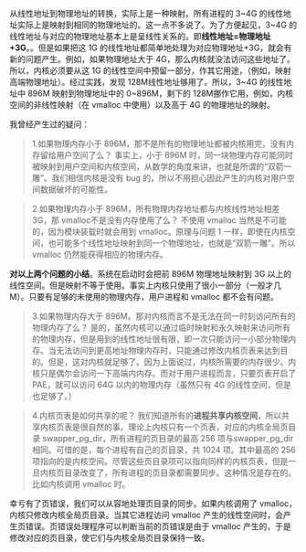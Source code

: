 从线性地址到物理地址的转换，实际上是一种映射。所有进程的 3~4G 的线性地址实际上是映射到相同的物理地址的。这一点不多说了。为了方便起见，3~4G 的线性地址与对应的物理地址基本上是呈线性关系的。即**线性地址=物理地址+3G**。。但是如果把这 1G 的线性地址都简单地处理为对应物理地址+3G，就会有新的问题产生。例如，如果物理地址大于 4G，那么内核就没法访问这些地址了。所以，内核必须要从这 1G 的线性空间中预留一部分，作其它用途，（例如，映射高端物理地址）。经过实践，发现 128M线性地址够用了。所以，3~4G 的线性地址中 896M 映射到物理地址中的 0~896M，剩下的 128M挪作它用，例如，内核空间的非线性映射（在 vmalloc 中使用）以及高于 4G 的物理地址的映射。

我曾经产生过的疑问：

> 1.如果物理内存小于 896M，那不是所有的物理地址都被内核用完，没有内存留给用户空间了么？
事实上，小于 896M 时，同一块物理内存可能同时被映射到用户空间和内核空间，从数学的角度来讲，也就是所谓的“双箭一雕”。我们相信内核是没有 bug 的，所以不用担心因此产生的内核对用户空间数据破坏的可能性。

> 2.如果物理内存小于 896M，所有物理内存地址都与内核线性地址相差 3G，那 vmalloc不是没有内存使用了么？
不使用 vmalloc 当然是不可能的，因为模块装载时就会用到 vmalloc。原理与问题 1 一样，即使在内核空间，也可能多个线性地址映射到同一个物理地址，也就是“双箭一雕”。所以 vmalloc 仍然能获得相应的物理内存。

**对以上两个问题的小结**。系统在启动时会把前 896M 物理地址映射到 3G 以上的线性空间。但是映射不等于使用。事实上内核只使用了很小一部分（一般才几 M）。只要有足够的未使用的物理内存，用户进程和 vmalloc 都不会有问题。

> 3.如果物理内存大于 896M。那对内核而言不是无法在同一时刻访问所有的物理内存了么？
是的，虽然内核可以通过临时映射和永久映射来访问所有的物理内存，但是用到的线性地址很有限，即一次只能访问一小部分物理内存。当无法访问到更高地址物理内存时，只能通过修改内核页表来达到目的。但是，这对内核就足够了。因为上面说过，内核所需要的内存很少。内核只是偶尔会访问一下高端内内存。而对于用户进程而言，只要页表开启了PAE，就可以访问 64G 以内的物理内存（虽然只有 4G 的线性空间，但是也足够了。）

> 4.内核页表是如何共享的呢？
我们知道所有的**进程共享内核空间**，所以共享内核页表是很自然的事。理论上内核只有一个页表，对应的内核全局页目录 swapper_pg_dir，所有进程的页目录的最高 256 项与swapper_pg_dir 相同。可惜的是，每个进程有自己的页目录，共 1024 项。其中最高的 256项指向的是内核空间。尽管这些页目录项可以指向同样的内核页表，但是一旦内核页目录改变了，所有进程的页目录都需要同步。这种情况是存在的。比如内核调用 vmalloc 时。

幸亏有了页错误，我们可以从容地处理页目录的同步。如果内核调用了 vmalloc，内核只修改内核全局页目录。当其它进程访问 vmalloc 产生的线性空间时，会产生页错误。页错误处理程序可以判断当前的页错误是由于 vmalloc 产生的，于是修改对应的页目录，使它们与内核全局页目录保持一致。
